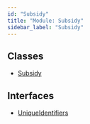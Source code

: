 ```yaml
---
id: "Subsidy"
title: "Module: Subsidy"
sidebar_label: "Subsidy"
---
```


## Classes

- [Subsidy](../../../../classes/API/Entities/Subsidy/Subsidy.md)

## Interfaces

- [UniqueIdentifiers](../../../../interfaces/API/Entities/Subsidy/UniqueIdentifiers/UniqueIdentifiers.md)
